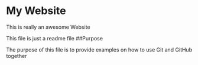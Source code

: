 # My Website

This is really an awesome Website

This file is just a readme file
##Purpose

The purpose of this file is to provide examples
on how to use Git and GitHub together


